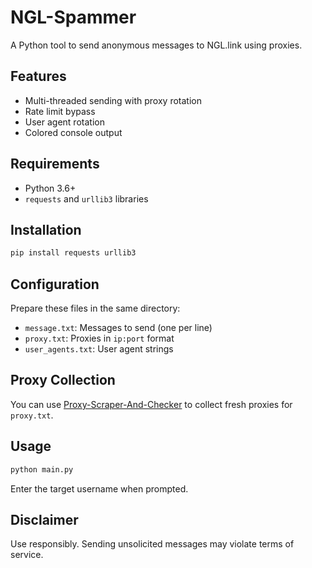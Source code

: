 # NGL-Spammer

A Python tool to send anonymous messages to NGL.link using proxies.

## Features

- Multi-threaded sending with proxy rotation
- Rate limit bypass
- User agent rotation
- Colored console output

## Requirements

- Python 3.6+
- `requests` and `urllib3` libraries

## Installation

```bash
pip install requests urllib3
```

## Configuration

Prepare these files in the same directory:

- `message.txt`: Messages to send (one per line)
- `proxy.txt`: Proxies in `ip:port` format
- `user_agents.txt`: User agent strings

## Proxy Collection

You can use [Proxy-Scraper-And-Checker](https://github.com/iamthebestm85/Proxy-Scraper-And-Checker-) to collect fresh proxies for `proxy.txt`.

## Usage

```bash
python main.py
```

Enter the target username when prompted.

## Disclaimer

Use responsibly. Sending unsolicited messages may violate terms of service.
